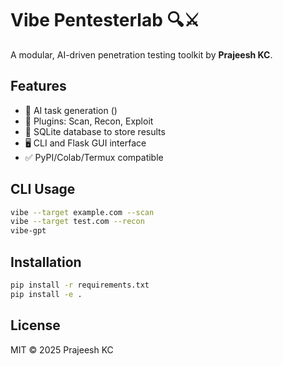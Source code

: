 # Vibe Pentesterlab 🔍⚔️

A modular, AI-driven penetration testing toolkit by **Prajeesh KC**.

## Features
- 🧠 AI task generation ()
- 🧪 Plugins: Scan, Recon, Exploit
- 💾 SQLite database to store results
- 🖥️ CLI and Flask GUI interface
- ✅ PyPI/Colab/Termux compatible

## CLI Usage
```bash
vibe --target example.com --scan
vibe --target test.com --recon
vibe-gpt
```

## Installation
```bash
pip install -r requirements.txt
pip install -e .
```

## License
MIT © 2025 Prajeesh KC
